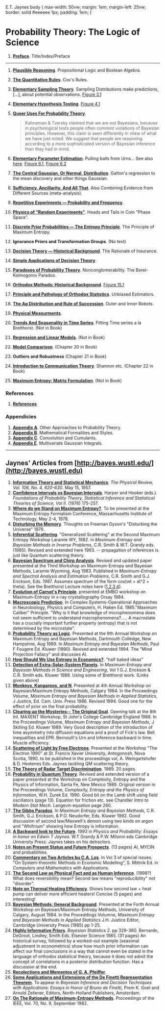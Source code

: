 E.T. Jaynes body { max-width: 50vw; margin: 1em; margin-left: 25vw; border: solid #eeeeee 1px; padding: 1em; }

# Probability Theory: The Logic of Science

1.  [**Preface**](jaynes/cpreambl-index-preface.pdf). Title/Index/Preface

---

1.  [**Plausible Reasoning**](jaynes/cc01p-plausible-reasoning.pdf). Propositional Logic and Boolean Algebra.
2.  [**The Quantitative Rules**](jaynes/cc02m-the-quantitative-rules.pdf). Cox's Rules.
3.  [**Elementary Sampling Theory**](jaynes/cc03o-elementary-sampling-theory.pdf). Sampling Distributions make predictions, \[...\], about potential observations. [Figure 3.1](jaynes/cfig3-1.pdf)
4.  [**Elementary Hypothesis Testing**](jaynes/cc04q-elementary-hypothesis-testing.pdf). [Figure 4.1](jaynes/cfig4-1.pdf)
5.  [**Queer Uses For Probability Theory**](jaynes/cc05e-queer-uses-for-probability-theory.pdf).

    > Kahneman & Tversky claimed that we are not Bayesians, because in psychological tests people often commint violations of Bayesian principles. However, this claim is seen differently in vliew of what we have just noted. We suggest that people are reasoning according to a more sophisticated version of Bayesian inference than they had in mind.

6.  [**Elementary Parameter Estimation**](jaynes/cc06q-elmentary-parameter-estimation.pdf). Pulling balls from Urns... See also [here](jaynes/articles/cmonkeys.pdf). [Figure 6.1](jaynes/cfig6-1.pdf), [Figure 6.2](jaynes/cfig6-2.pdf)
7.  [**The Central Gaussian, Or Normal, Distribution**](jaynes/cc07s-the-central-gaussian-or-normal-distribution.pdf). Galton's regression to the mean discovery and other things Gaussian.
8.  [**Sufficiency, Ancillarity, And All That**](jaynes/cc08n-sufficiency-ancillarity-and-all-that.pdf). Also Combining Evidence from Different Sources (meta-analysis).
9.  [**Repetitive Experiments — Probability and Frequency**](jaynes/cc09i-repeditive-experiments-probability-and-frequency.pdf).
10. [**Physics of “Random Experiments”**](jaynes/cc10k-physcis-of-random-experiments.pdf). Heads and Tails in Coin "Phase Space".
11. [**Discrete Prior Probabilities — The Entropy Principle**](jaynes/cc11g-discrete-prior-probabilities-the-entropy-principle.pdf). The Principle of Maximum Entropy.
12. **Ignorance Priors and Transformation Groups**. (No text)
13. [**Decision Theory — Historical Background**](jaynes/cc13v-decision-theory-historical-background.pdf). The Rationale of Insurance.
14. [**Simple Applications of Decision Theory**](jaynes/cc14g-simple-applications-of-decision-theory.pdf).
15. [**Paradoxes of Probability Theory**](jaynes/cc15b-paradoxes-of-probability-theory.pdf). Nonconglomerability. The Borel-Kolmogorov Paradox.
16. [**Orthodox Methods: Historical Background**](jaynes/cc16v-orthodox-methods-historical-background.pdf). [Figure 15.1](jaynes/cfig15-1.pdf)
17. [**Principle and Pathology of Orthodox Statistics**](jaynes/cc17h-principles-and-pathologies-of-orthodox-statistics.pdf). Unbiased Estimators.
18. [**The Ap Distribution and Rule of Succession**](jaynes/cc18i-the-Ap-distribution-and-rule-of-succession.pdf). Outer and Inner Robots.
19. [**Physical Measurments**](jaynes/cc19g-physical-measurements.pdf).
20. [**Trends And Seasonality in Time Series**](jaynes/cc20b-trend-and-seasonality-in-time-series.pdf). Fitting Time series a la Bretthorst. (Not in Book)
21. [**Regression and Linear Models**](jaynes/cc21a-regression-and-linear-models.pdf). (Not in Book)
22. [**Model Comparison**](jaynes/cc24j-model-comparison.pdf). (Chapter 20 in Book)
23. **Outliers and Robustness** (Chapter 21 in Book)
24. [**Introduction to Communication Theory**](jaynes/cc27d-introduction-to-communication-theory.pdf). Shannon etc. (Chapter 22 in Book)
25. [**Maximum Entropy: Matrix Formulation**](jaynes/cc30e-maximum-entropy-matrix-formulation.pdf). (Not in Book)

### References

1.  [**References**](jaynes/crefsv.pdf)

### Appendicies

1.  [**Appendix A**](jaynes/cappal-the-kolmogorov-system-of-probabilities.pdf). Other Approaches to Probability Theory.
2.  [**Appendix B**](jaynes/cappb8-mathematical-formalities-and-style.pdf). Mathematical Formalities and Styles.
3.  [**Appendix C**](jaynes/cappc1-convolutions-and-cumulants.pdf). Convolution and Cumulants.
4.  [**Appendix E**](jaynes/cappe1-multivariate-gaussian-integrals.pdf). Multivariate Gaussian Integrals.

---

## Jaynes' Articles from [http://bayes.wustl.edu/](http://bayes.wustl.edu)

1.  [**Information Theory and Statistical Mechanics**](jaynes/articles/theory.1.pdf). _The Physical Review, Vol. 106, No. 4, 620-630_. May 15, 1957.
2.  [**Confidence Intervals vs Bayesian Intervals**](jaynes/articles/confidence.pdf). Harper and Hooker (eds.). _Foundations of Probability Theory, Statistical Inference and Statistical Theories of Science, Vol II_. (1976) 175-257.
3.  [**Where do we Stand on Maximum Entropy?**](jaynes/articles/stand.on.entropy.pdf). To be presented at the Maximum Entropy Formalism Conference, Massachusetts Institute of Technology, May 2-4, 1978.
4.  [**Disturbing the Memory**](jaynes/articles/cdyson.pdf). Thoughts on Freeman Dyson's "Disturbing the Universe" 1979.
5.  [**Inferential Scattering**](jaynes/articles/cinfscat.pdf). "Generalized Scattering" at the Second Maximum Entropy Workshop Laramie WY, 1982. in _Maximum-Entropy and Bayesian Methods in Inverse Problems_, C.R. Smith & W.T. Grandy eds. (1985). Revised and extended here 1993. -- propagation of inferences is just like Quantum scattering theory.
6.  [**Bayesian Spectrum and Chirp Analysis**](jaynes/articles/cchirp.pdf). Revised and updated paper presented at the Third Workshop on Maximum-Entropy and Bayesian Methods, Laramie Wyoming, Aug 1983. Published in _Maximum-Entropy and Spectral Analysis and Estimation Problems_, C.R. Smith and G.J. Erickson, Eds. 1987. Assumes spectrum of the form cos(wt + at^2 + theta). See the Bretthorst Lecture notes here ([1,](bretthorst/1.pdf)[2](bretthorst/2.pdf),[3](bretthorst/3.pdf),[4](bretthorst/4.pdf)).
7.  [**Evolution of Carnot's Principle**](jaynes/articles/ccarnot.pdf). presented at EMBO workshop on Maximum-Entropy in x-ray crystallography Orsay 1984.
8.  [**Macroscopic Prediction**](jaynes/articles/cmacro.pdf). In Complex Systems-Operational Approaches in Neurobiology, Physics and Computers, H. Haken Ed. 1985."Maximum Caliber" Principle. "Why is it that knowledge of microphenomena does not seem sufficient to understand macrophenomena?..... A macrostate has a crucially important further property (entropy) that is not determined by the microstate".
9.  [**Probability Theory as Logic**](jaynes/articles/probtheoryaslogic.pdf). Presented at the 9th Annual Workshop on Maximum Entropy and Bayesian Methods, Dartmouth Colledge, New Hampshire, Aug 1989. In _Maximum Entropy and Bayesian Methods_, Paul F Fougere Ed. Kluwer (1990). Revised and extended 1994. The "Mind Projection Fallacy" and discusses AI.
10. [**How Should We Use Entropy in Economics?**](jaynes/articles/ceconent.pdf). "half baked ideas"
11. [**Detection of Extra-Solar-System Planets**](jaynes/articles/cplanets.pdf). In _Maximum-Entropy and Bayesian Methods in Science and Engineering_, Vol 1 G.J. Erickson & C.R. Smith eds. Kluwer 1988. Using some of Bretthorst work. (Links given above)
12. [**Monkeys, Kangaroos, and N**](jaynes/articles/cmonkeys.pdf). Presented at 4th Annual Workshop on Bayesian/Maximum Entropy Methods, Calgary 1984. In the Proceedings Volume, _Maximum Entropy and Bayesian Methods in Applied Statistics_, J Justice, Ed. Cam. Univ. Press 1986. Revised 1994. Good one for the effect of prior on the final probability.
13. [**Clearing up the Mysteries-- The Original Goal**](jaynes/articles/cmystery.pdf). Opening talk at the 8th Int. MAXENT Workshop, St John's College Cambridge England 1988. In the Proceedings Volume, _Maximum Entropy and Bayesian Methods_, J Skilling Ed. Kluwer 1989. Very Good description of the introduction of time asymmetry into diffusion equations and a proof of Fick's law. Bell inequalities and EPR. Bernoulli's Urn and Inference backward in time. Muscle efficiency.
14. [**Scattering of Light by Free Electrons**](jaynes/articles/cnova.pdf). Presented at the Workshop "The Electron 1990" at St. Francis Xavier University, Antogonosh, Nova Scotia, 1990. to be published in the proceedings vol, A. Weingartshofer & D. Hestenes Eds. Jaynes tackling QM scattering theory.
15. [**The Theory of Radar Target Discrimination**](jaynes/articles/craddis.pdf). 1989. 20 pages.
16. [**Probability in Quantum Theory**](jaynes/articles/csf89e.pdf). Revised and extended version of a paper presented at the Workshop on Complexity, Entropy and the Physics of Information, Santa Fe, New Mexico 1989. Original version in the Proceedings Volume, _Complexity, Entropy and the Physics of Information_, W.H. Zurek Ed. 1990. Good bit on the Lamb shift using field oscillators (page 13). Equation for friction etc. see Chandler _Intro to Modern Stat Mech_. Langevin equation page 260.
17. [**The Gibbs Paradox**](jaynes/articles/cgibbs.pdf). In _Maximum Entropy and Bayesian Methods_, C.R. Smith, G.J. Erickson, & P.O. Neudorfer, Eds. Kluwer 1992. Good discussion of second law/Maxwell's demon using two kinds on argon and "Whifnium" showing how Entropy is information.
18. [**A Backward look to the Future**](jaynes/articles/lar92.pdf). 1993 in _Physics and Probability: Essays in honor on Edwin T Jaynes_. W.T Grandy & P.W. Milonni eds Cambridge University Press. Jaynes takes on his detractors.
19. [**Notes on Present Status and Future Prospects**](jaynes/articles/larami90.pdf). (13 pages) AI, MYCIN and probabilities.
20. [**Commentary on Two Articles bu C.A. Los**](jaynes/articles/los91.pdf). In Vol 3 of special issues. "On System-theoretic Methods in Economic Modelling", S. Mittnik Ed. in _Computers and Mathematics with Applications_.
21. [**The Second Law as Physical Fact and as Human Inference**](jaynes/articles/sfb.pdf). (1998?) What does reversibility mean? Second law means "reproducibility" not "disorder".
22. [**Note on Thermal Heating Efficiency**](jaynes/articles/silver.pdf). Shows how second law + heat pump can deliver more efficient heaters! Concise (5 pages) and interesting!
23. [**Bayesian Methods: General Background**](jaynes/articles/ccalgtut.pdf). Presented at the Forth Annual Workshop on Bayesian/Maximum Entropy Methods, University of Calgary, August 1984. In the Proceddings Volumne, _Maximum Entropy and Bayesian Methods in Applied Statistics_ J.H. Justice Editor, Cambridge University Press (1985) pp 1-25.
24. [**Highly Informative Priors**](jaynes/articles/val1.pdf). _Bayesian Statistics 2_. pp 329-360. Bernardo, DeGroot, Lindley, Smith Eds. Elsevier Science 1985. (31 pages) An historical survey, followed by a worked-out example (seasonal adjustment in econometrics) show how much prior information can affect our final conclusions in a way that cannot even be stated in the language of orthodox statistical theory, because it does not admit the concept of correlations in a posterior distribution function. Has a discussion at the end.
25. [**Recolections and Mementos of G. A. Pfeiffer**](jaynes/articles/cgap.pdf).
26. [**Some Applications and Extensions of the De Finetti Representation Theorem**](jaynes/articles/exchange.pdf). To appear in _Bayesian Inference and Decision Techniques with Applications: Essays in Honor of Bruno de Finetti_, Prem K. Goel and Arnold Zellener, Editors, North-Holland Publishers, Amsterdam.
27. [**On The Rationale of Maximum-Entropy Methods**](jaynes/articles/rational.pdf). Proceedings of the IEEE, Vol. 70, No. 9, September 1982.
